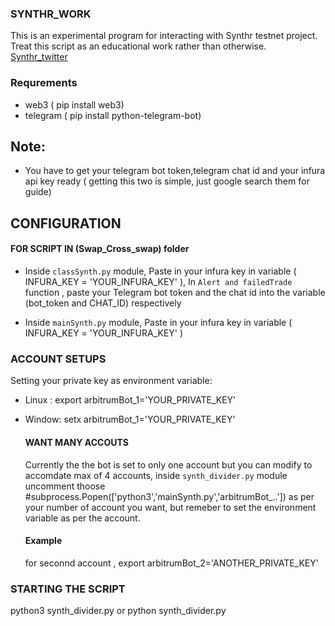 ### SYNTHR_WORK
This is an experimental program for interacting with Synthr testnet project. Treat this script as an educational work rather than otherwise.
[Synthr_twitter](https://twitter.com/synthr_defi)

### Requrements
- web3 ( pip install web3)
- telegram ( pip install python-telegram-bot)

## Note:
- You have to get your telegram bot token,telegram chat id and your infura api key ready ( getting this two is simple, just google search them for guide)

## CONFIGURATION
#### FOR SCRIPT IN (Swap_Cross_swap) folder
- Inside `classSynth.py` module, Paste in your infura key in  variable ( INFURA_KEY = 'YOUR_INFURA_KEY' ), In `Alert and failedTrade` function , paste your Telegram bot token and the chat id into the variable (bot_token and CHAT_ID) respectively <br>

- Inside `mainSynth.py` module, Paste in your infura key in  variable ( INFURA_KEY = 'YOUR_INFURA_KEY' )

### ACCOUNT SETUPS
Setting your private key as environment variable:
- Linux : export arbitrumBot_1='YOUR_PRIVATE_KEY'
- Window: setx arbitrumBot_1='YOUR_PRIVATE_KEY'

  #### WANT MANY ACCOUTS
  Currently the the bot is set to only one account but you can modify to accomdate max of 4 accounts,  inside `synth_divider.py` module uncomment thoose #subprocess.Popen(['python3','mainSynth.py','arbitrumBot_..']) as per your number of account you want, but remeber to set the environment variable as per the account.<br>
  #### Example
  for seconnd account , export arbitrumBot_2='ANOTHER_PRIVATE_KEY'
### STARTING THE SCRIPT
python3 synth_divider.py
or
python synth_divider.py
